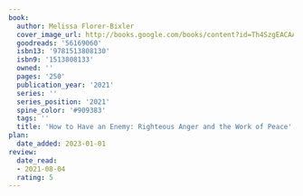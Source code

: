 ```yaml
---
book:
  author: Melissa Florer-Bixler
  cover_image_url: http://books.google.com/books/content?id=Th4SzgEACAAJ&printsec=frontcover&img=1&zoom=1&source=gbs_api
  goodreads: '56169060'
  isbn13: '9781513808130'
  isbn9: '1513808133'
  owned: ''
  pages: '250'
  publication_year: '2021'
  series: ''
  series_position: '2021'
  spine_color: '#909383'
  tags: ''
  title: 'How to Have an Enemy: Righteous Anger and the Work of Peace'
plan:
  date_added: 2023-01-01
review:
  date_read:
  - 2021-08-04
  rating: 5
---
```


